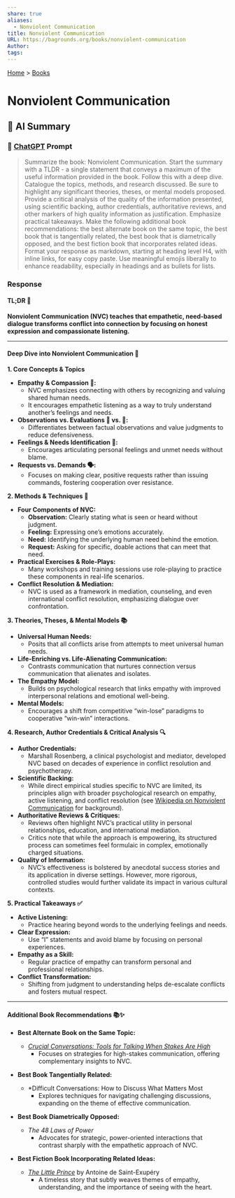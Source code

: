 ```yaml
---
share: true
aliases:
  - Nonviolent Communication
title: Nonviolent Communication
URL: https://bagrounds.org/books/nonviolent-communication
Author: 
tags: 
---
```

[Home](../index.md) > [Books](./index.md)  
# Nonviolent Communication  
## 🤖 AI Summary  
### 💬 [ChatGPT](https://chat.com) Prompt  
> Summarize the book: Nonviolent Communication. Start the summary with a TLDR - a single statement that conveys a maximum of the useful information provided in the book. Follow this with a deep dive. Catalogue the topics, methods, and research discussed. Be sure to highlight any significant theories, theses, or mental models proposed. Provide a critical analysis of the quality of the information presented, using scientific backing, author credentials, authoritative reviews, and other markers of high quality information as justification. Emphasize practical takeaways. Make the following additional book recommendations: the best alternate book on the same topic, the best book that is tangentially related, the best book that is diametrically opposed, and the best fiction book that incorporates related ideas. Format your response as markdown, starting at heading level H4, with inline links, for easy copy paste. Use meaningful emojis liberally to enhance readability, especially in headings and as bullets for lists.  
  
### Response  
#### TL;DR 🌟    
**Nonviolent Communication (NVC) teaches that empathetic, need-based dialogue transforms conflict into connection by focusing on honest expression and compassionate listening.**    
  
---  
  
#### Deep Dive into Nonviolent Communication 📘  
**1. Core Concepts & Topics**    
- **Empathy & Compassion 🤗:**    
  - NVC emphasizes connecting with others by recognizing and valuing shared human needs.    
  - It encourages empathetic listening as a way to truly understand another’s feelings and needs.    
- **Observations vs. Evaluations 👀 vs. 📝:**    
  - Differentiates between factual observations and value judgments to reduce defensiveness.    
- **Feelings & Needs Identification 💖:**    
  - Encourages articulating personal feelings and unmet needs without blame.    
- **Requests vs. Demands 🗣️:**    
  - Focuses on making clear, positive requests rather than issuing commands, fostering cooperation over resistance.    
  
**2. Methods & Techniques 🔧**    
- **Four Components of NVC:**    
  - **Observation:** Clearly stating what is seen or heard without judgment.    
  - **Feeling:** Expressing one’s emotions accurately.    
  - **Need:** Identifying the underlying human need behind the emotion.    
  - **Request:** Asking for specific, doable actions that can meet that need.    
- **Practical Exercises & Role-Plays:**    
  - Many workshops and training sessions use role-playing to practice these components in real-life scenarios.    
- **Conflict Resolution & Mediation:**    
  - NVC is used as a framework in mediation, counseling, and even international conflict resolution, emphasizing dialogue over confrontation.  
  
**3. Theories, Theses, & Mental Models 📚**    
- **Universal Human Needs:**    
  - Posits that all conflicts arise from attempts to meet universal human needs.    
- **Life-Enriching vs. Life-Alienating Communication:**    
  - Contrasts communication that nurtures connection versus communication that alienates and isolates.    
- **The Empathy Model:**    
  - Builds on psychological research that links empathy with improved interpersonal relations and emotional well-being.    
- **Mental Models:**    
  - Encourages a shift from competitive “win-lose” paradigms to cooperative “win-win” interactions.  
  
**4. Research, Author Credentials & Critical Analysis 🔍**    
- **Author Credentials:**    
  - Marshall Rosenberg, a clinical psychologist and mediator, developed NVC based on decades of experience in conflict resolution and psychotherapy.    
- **Scientific Backing:**    
  - While direct empirical studies specific to NVC are limited, its principles align with broader psychological research on empathy, active listening, and conflict resolution (see [Wikipedia on Nonviolent Communication](https://en.wikipedia.org/wiki/Nonviolent_Communication) for background).    
- **Authoritative Reviews & Critiques:**    
  - Reviews often highlight NVC’s practical utility in personal relationships, education, and international mediation.    
  - Critics note that while the approach is empowering, its structured process can sometimes feel formulaic in complex, emotionally charged situations.    
- **Quality of Information:**    
  - NVC’s effectiveness is bolstered by anecdotal success stories and its application in diverse settings. However, more rigorous, controlled studies would further validate its impact in various cultural contexts.    
  
**5. Practical Takeaways ✅**    
- **Active Listening:**    
  - Practice hearing beyond words to the underlying feelings and needs.    
- **Clear Expression:**    
  - Use “I” statements and avoid blame by focusing on personal experiences.    
- **Empathy as a Skill:**    
  - Regular practice of empathy can transform personal and professional relationships.    
- **Conflict Transformation:**    
  - Shifting from judgment to understanding helps de-escalate conflicts and fosters mutual respect.  
  
---  
  
#### Additional Book Recommendations 📚✨  
- **Best Alternate Book on the Same Topic:**    
  - *[Crucial Conversations: Tools for Talking When Stakes Are High](https://en.wikipedia.org/wiki/Crucial_Conversations)*    
    - Focuses on strategies for high-stakes communication, offering complementary insights to NVC.    
  
- **Best Book Tangentially Related:**    
  - *Difficult Conversations: How to Discuss What Matters Most  
    - Explores techniques for navigating challenging discussions, expanding on the theme of effective communication.    
  
- **Best Book Diametrically Opposed:**    
  - *The 48 Laws of Power*  
    - Advocates for strategic, power-oriented interactions that contrast sharply with the empathetic approach of NVC.    
  
- **Best Fiction Book Incorporating Related Ideas:**    
  - *[The Little Prince](https://en.wikipedia.org/wiki/The_Little_Prince)* by Antoine de Saint-Exupéry    
    - A timeless story that subtly weaves themes of empathy, understanding, and the importance of seeing with the heart.  
